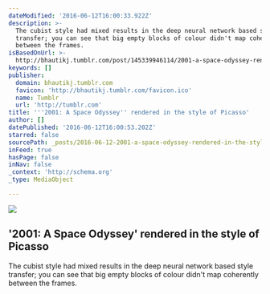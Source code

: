 ```yaml
---
dateModified: '2016-06-12T16:00:33.922Z'
description: >-
  The cubist style had mixed results in the deep neural network based style
  transfer; you can see that big empty blocks of colour didn't map coherently
  between the frames.
isBasedOnUrl: >-
  http://bhautikj.tumblr.com/post/145339946114/2001-a-space-odyssey-rendered-in-the-style-of
keywords: []
publisher:
  domain: bhautikj.tumblr.com
  favicon: 'http://bhautikj.tumblr.com/favicon.ico'
  name: Tumblr
  url: 'http://tumblr.com'
title: '''2001: A Space Odyssey'' rendered in the style of Picasso'
author: []
datePublished: '2016-06-12T16:00:53.202Z'
starred: false
sourcePath: _posts/2016-06-12-2001-a-space-odyssey-rendered-in-the-style-of-picasso.md
inFeed: true
hasPage: false
inNav: false
_context: 'http://schema.org'
_type: MediaObject

---
```

<article style=""><img src="https://s3-us-west-2.amazonaws.com/the-grid-img/p/68e1e53234e4eb8fb0ab952a2236deff418fc473.gif" /><h1>'2001: A Space Odyssey' rendered in the style of Picasso</h1><p>The cubist style had mixed results in the deep neural network based style transfer; you can see that big empty blocks of colour didn't map coherently between the frames.</p></article>